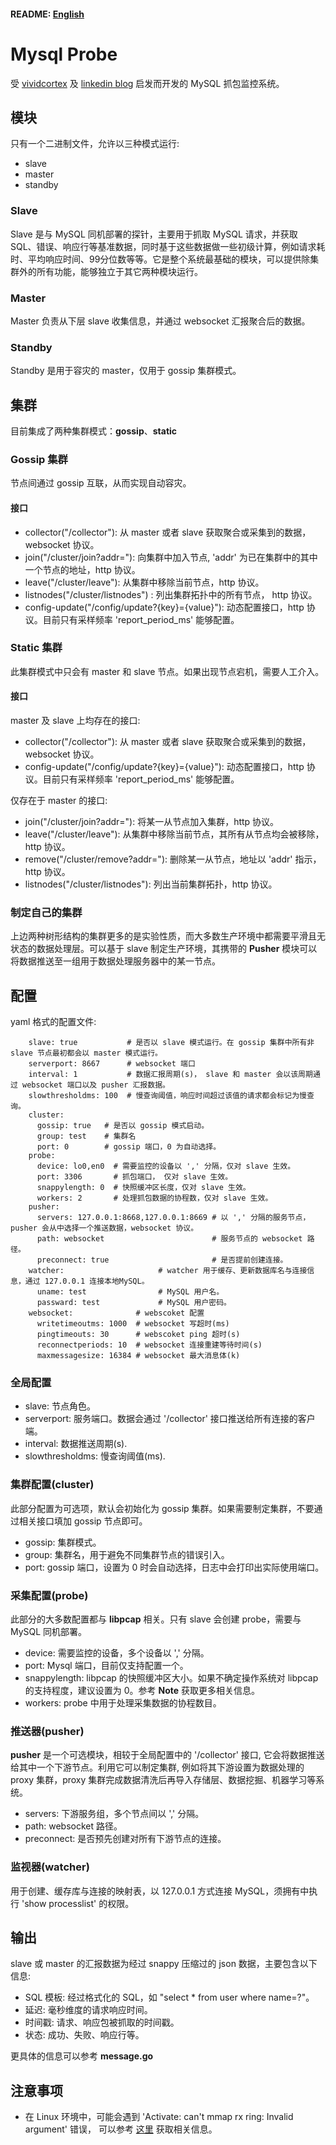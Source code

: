 #### README: [English](README.md)

# Mysql Probe
受 [vividcortex](https://www.vividcortex.com/) 及 [linkedin blog](https://engineering.linkedin.com/blog/2017/09/query-analyzer--a-tool-for-analyzing-mysql-queries-without-overh) 启发而开发的 MySQL 抓包监控系统。

## 模块
只有一个二进制文件，允许以三种模式运行:
* slave
* master
* standby

### Slave
Slave 是与 MySQL 同机部署的探针，主要用于抓取 MySQL 请求，并获取 SQL、错误、响应行等基准数据，同时基于这些数据做一些初级计算，例如请求耗时、平均响应时间、99分位数等等。它是整个系统最基础的模块，可以提供除集群外的所有功能，能够独立于其它两种模块运行。

### Master
Master 负责从下层 slave 收集信息，并通过 websocket 汇报聚合后的数据。

### Standby
Standby 是用于容灾的 master，仅用于 gossip 集群模式。

## 集群
目前集成了两种集群模式：**gossip**、**static**

### Gossip 集群
节点间通过 gossip 互联，从而实现自动容灾。

#### 接口
* collector("/collector"): 从 master 或者 slave 获取聚合或采集到的数据，websocket 协议。
* join("/cluster/join?addr="): 向集群中加入节点, 'addr' 为已在集群中的其中一个节点的地址，http 协议。
* leave("/cluster/leave"): 从集群中移除当前节点，http 协议。
* listnodes("/cluster/listnodes") : 列出集群拓扑中的所有节点， http 协议。
* config-update("/config/update?{key}={value}"): 动态配置接口，http 协议。目前只有采样频率 'report\_period\_ms' 能够配置。

### Static 集群
此集群模式中只会有 master 和 slave 节点。如果出现节点宕机，需要人工介入。

#### 接口

master 及 slave 上均存在的接口:
* collector("/collector"): 从 master 或者 slave 获取聚合或采集到的数据，websocket 协议。
* config-update("/config/update?{key}={value}"): 动态配置接口，http 协议。目前只有采样频率 'report\_period\_ms' 能够配置。

仅存在于 master 的接口:
* join("/cluster/join?addr="): 将某一从节点加入集群，http 协议。
* leave("/cluster/leave"): 从集群中移除当前节点，其所有从节点均会被移除，http 协议。
* remove("/cluster/remove?addr="): 删除某一从节点，地址以 'addr' 指示，http 协议。
* listnodes("/cluster/listnodes"): 列出当前集群拓扑，http 协议。

### 制定自己的集群

上边两种树形结构的集群更多的是实验性质，而大多数生产环境中都需要平滑且无状态的数据处理层。可以基于 slave 制定生产环境，其携带的 **Pusher** 模块可以将数据推送至一组用于数据处理服务器中的某一节点。

## 配置
yaml 格式的配置文件:

        slave: true           # 是否以 slave 模式运行。在 gossip 集群中所有非 slave 节点最初都会以 master 模式运行。
        serverport: 8667      # websocket 端口
        interval: 1           # 数据汇报周期(s)， slave 和 master 会以该周期通过 websocket 端口以及 pusher 汇报数据。
        slowthresholdms: 100  # 慢查询阈值，响应时间超过该值的请求都会标记为慢查询。
        cluster:
          gossip: true   # 是否以 gossip 模式启动。
          group: test    # 集群名
          port: 0        # gossip 端口，0 为自动选择。
        probe:
          device: lo0,en0  # 需要监控的设备以 ',' 分隔，仅对 slave 生效。
          port: 3306       # 抓包端口， 仅对 slave 生效。
          snappylength: 0  # 快照缓冲区长度，仅对 slave 生效。
          workers: 2       # 处理抓包数据的协程数，仅对 slave 生效。
        pusher:
          servers: 127.0.0.1:8668,127.0.0.1:8669 # 以 ',' 分隔的服务节点，pusher 会从中选择一个推送数据，websocket 协议。
          path: websocket                        # 服务节点的 websocket 路径。
          preconnect: true                       # 是否提前创建连接。
        watcher:                     # watcher 用于缓存、更新数据库名与连接信息，通过 127.0.0.1 连接本地MySQL。
          uname: test                # MySQL 用户名。
          passward: test             # MySQL 用户密码。
        websocket:              # webscoket 配置
          writetimeoutms: 1000  # websocket 写超时(ms)
          pingtimeouts: 30      # webscoket ping 超时(s)
          reconnectperiods: 10  # websocket 连接重建等待时间(s)
          maxmessagesize: 16384 # websocket 最大消息体(k)

### 全局配置

* slave: 节点角色。
* serverport: 服务端口。数据会通过 '/collector' 接口推送给所有连接的客户端。
* interval: 数据推送周期(s).
* slowthresholdms: 慢查询阈值(ms).

### 集群配置(cluster)

此部分配置为可选项，默认会初始化为 gossip 集群。如果需要制定集群，不要通过相关接口填加 gossip 节点即可。

* gossip: 集群模式。
* group: 集群名，用于避免不同集群节点的错误引入。
* port: gossip 端口，设置为 0 时会自动选择，日志中会打印出实际使用端口。

### 采集配置(probe)

此部分的大多数配置都与 **libpcap** 相关。只有 slave 会创建 probe，需要与 MySQL 同机部署。

* device: 需要监控的设备，多个设备以 ',' 分隔。
* port: Mysql 端口，目前仅支持配置一个。
* snappylength: libpcap 的快照缓冲区大小。如果不确定操作系统对 libpcap 的支持程度，建议设置为 0。参考 **Note** 获取更多相关信息。
* workers: probe 中用于处理采集数据的协程数目。

### 推送器(pusher)

**pusher** 是一个可选模块，相较于全局配置中的 '/collector' 接口, 它会将数据推送给其中一个下游节点。利用它可以制定集群, 例如将其下游设置为数据处理的 proxy 集群，proxy 集群完成数据清洗后再导入存储层、数据挖掘、机器学习等系统。

* servers: 下游服务组，多个节点间以 ',' 分隔。
* path: websocket 路径。
* preconnect: 是否预先创建对所有下游节点的连接。

### 监视器(watcher)

用于创建、缓存库与连接的映射表，以 127.0.0.1 方式连接 MySQL，须拥有中执行 'show processlist' 的权限。

## 输出
slave 或 master 的汇报数据为经过 snappy 压缩过的 json 数据，主要包含以下信息:

* SQL 模板: 经过格式化的 SQL，如 "select * from user where name=?"。
* 延迟: 毫秒维度的请求响应时间。
* 时间戳: 请求、响应包被抓取的时间戳。
* 状态: 成功、失败、响应行等。

更具体的信息可以参考 **message.go**

## 注意事项
* 在 Linux 环境中，可能会遇到 'Activate: can't mmap rx ring: Invalid argument' 错误， 可以参考 [这里](https://stackoverflow.com/questions/11397367/issue-in-pcap-set-buffer-size) 获取相关信息。
